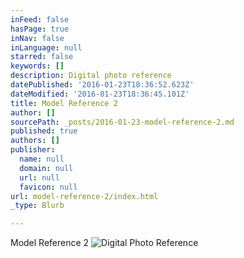 ```yaml
---
inFeed: false
hasPage: true
inNav: false
inLanguage: null
starred: false
keywords: []
description: Digital photo reference
datePublished: '2016-01-23T18:36:52.623Z'
dateModified: '2016-01-23T18:36:45.101Z'
title: Model Reference 2
author: []
sourcePath: _posts/2016-01-23-model-reference-2.md
published: true
authors: []
publisher:
  name: null
  domain: null
  url: null
  favicon: null
url: model-reference-2/index.html
_type: Blurb

---
```

Model Reference 2
![Digital Photo Reference](https://s3-us-west-2.amazonaws.com/the-grid-img/p/faeaca5065655428521eb8dd0cf0fed0cbf23325.jpg)